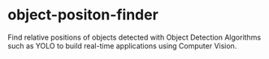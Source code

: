 # object-positon-finder
Find relative positions of objects detected with Object Detection Algorithms such as YOLO to build real-time applications using Computer Vision.
